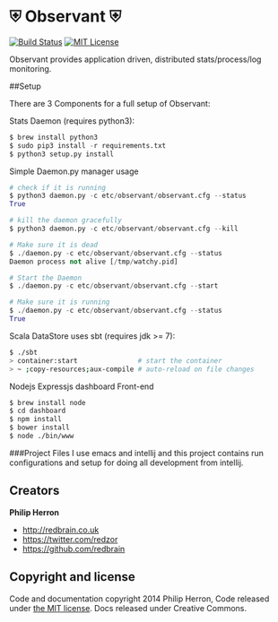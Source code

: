 # ⛨ Observant ⛨

[![Build Status](https://drone.io/github.com/redbrain/observant/status.png)](https://drone.io/github.com/redbrain/observant/latest)
[![MIT License](http://b.repl.ca/v1/License-MIT-red.png)](LICENSE)

Observant provides application driven, distributed stats/process/log monitoring.

##Setup

There are 3 Components for a full setup of Observant:

Stats Daemon (requires python3):

```python
$ brew install python3
$ sudo pip3 install -r requirements.txt
$ python3 setup.py install
```

Simple Daemon.py manager usage

```python
# check if it is running
$ python3 daemon.py -c etc/observant/observant.cfg --status
True

# kill the daemon gracefully
$ python3 daemon.py -c etc/observant/observant.cfg --kill

# Make sure it is dead
$ ./daemon.py -c etc/observant/observant.cfg --status
Daemon process not alive [/tmp/watchy.pid]

# Start the Daemon
$ ./daemon.py -c etc/observant/observant.cfg --start

# Make sure it is running
$ ./daemon.py -c etc/observant/observant.cfg --status
True
```

Scala DataStore uses sbt (requires jdk >= 7):

```bash
$ ./sbt
> container:start               # start the container
> ~ ;copy-resources;aux-compile # auto-reload on file changes
```

Nodejs Expressjs dashboard Front-end

```bash
$ brew install node
$ cd dashboard
$ npm install
$ bower install
$ node ./bin/www
```

###Project Files
I use emacs and intellij and this project contains run configurations and setup for doing all development from intellij.

## Creators

**Philip Herron**

- <http://redbrain.co.uk>
- <https://twitter.com/redzor>
- <https://github.com/redbrain>

## Copyright and license

Code and documentation copyright 2014 Philip Herron, Code released under [the MIT license](LICENSE). Docs released under Creative Commons.
